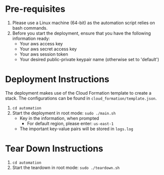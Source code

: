 # Pre-requisites

1. Please use a Linux machine (64-bit) as the automation script relies on bash commands.
2. Before you start the deployment, ensure that you have the following information ready:
   - Your aws access key
   - Your aws secret access key
   - Your aws session token
   - Your desired public-private keypair name (otherwise set to 'default')

# Deployment Instructions

The deployment makes use of the Cloud Formation template to create a stack. The configurations can be found in `cloud_formation/template.json`.

1. `cd automation`
2. Start the deployment in root mode: `sudo ./main.sh`
   - Key in the information, when prompted
     - For default region, please enter: `us-east-1`
   - The important key-value pairs will be stored in `logs.log`

# Tear Down Instructions

1. `cd automation`
2. Start the teardown in root mode: `sudo ./teardown.sh`
